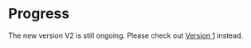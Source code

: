 # Progress

The new version V2 is still ongoing. Please check out [Version 1](../loan_default_classification_v1.ipynb) instead.
